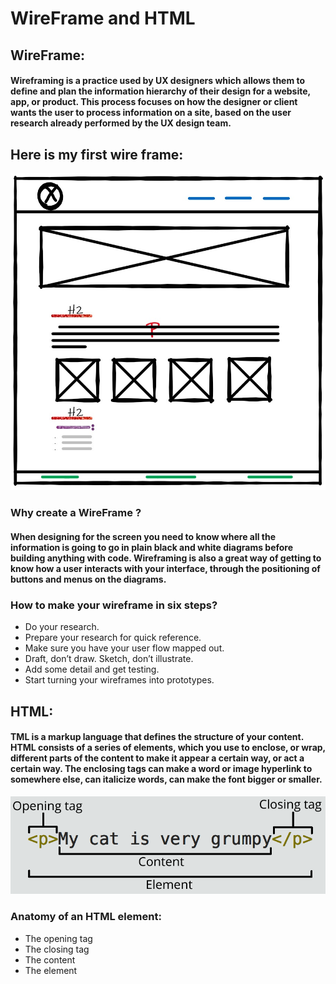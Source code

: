# WireFrame and HTML
## WireFrame:
#### Wireframing is a practice used by UX designers which allows them to define and plan the information hierarchy of their design for a website, app, or product. This process focuses on how the designer or client wants the user to process information on a site, based on the user research already performed by the UX design team.
## Here is my first wire frame:
![my wireframe](wireframe.jpg)

### Why create a WireFrame ?
#### When designing for the screen you need to know where all the information is going to go in plain black and white diagrams before building anything with code. Wireframing is also a great way of getting to know how a user interacts with your interface, through the positioning of buttons and menus on the diagrams.

### How to make your wireframe in six steps?
- Do your research.
- Prepare your research for quick reference.
- Make sure you have your user flow mapped out.
- Draft, don’t draw. Sketch, don’t illustrate.
- Add some detail and get testing.
- Start turning your wireframes into prototypes.

## HTML:
#### TML is a markup language that defines the structure of your content. HTML consists of a series of elements, which you use to enclose, or wrap, different parts of the content to make it appear a certain way, or act a certain way. The enclosing tags can make a word or image hyperlink to somewhere else, can italicize words, can make the font bigger or smaller.
![element explain](element.png)

### Anatomy of an HTML element:
- The opening tag
- The closing tag
- The content
- The element